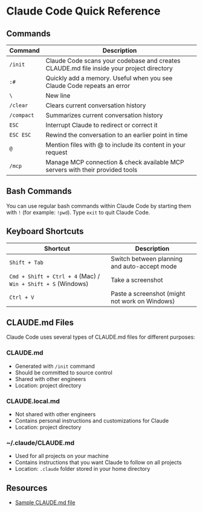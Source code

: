 # Claude Code Quick Reference

## Commands

| Command | Description |
|---------|-------------|
| `/init` | Claude Code scans your codebase and creates CLAUDE.md file inside your project directory |
| `:#` | Quickly add a memory. Useful when you see Claude Code repeats an error |
| `\` | New line |
| `/clear` | Clears current conversation history |
| `/compact` | Summarizes current conversation history |
| `ESC` | Interrupt Claude to redirect or correct it |
| `ESC ESC` | Rewind the conversation to an earlier point in time |
| `@` | Mention files with @ to include its content in your request |
| `/mcp` | Manage MCP connection & check available MCP servers with their provided tools |

## Bash Commands

You can use regular bash commands within Claude Code by starting them with `!` (for example: `!pwd`). Type `exit` to quit Claude Code.

## Keyboard Shortcuts

| Shortcut | Description |
|----------|-------------|
| `Shift + Tab` | Switch between planning and auto-accept mode |
| `Cmd + Shift + Ctrl + 4` (Mac) / `Win + Shift + S` (Windows) | Take a screenshot |
| `Ctrl + V` | Paste a screenshot (might not work on Windows) |

## CLAUDE.md Files

Claude Code uses several types of CLAUDE.md files for different purposes:

### CLAUDE.md
- Generated with `/init` command
- Should be committed to source control
- Shared with other engineers
- Location: project directory

### CLAUDE.local.md
- Not shared with other engineers
- Contains personal instructions and customizations for Claude
- Location: project directory

### ~/.claude/CLAUDE.md
- Used for all projects on your machine
- Contains instructions that you want Claude to follow on all projects
- Location: `.claude` folder stored in your home directory

## Resources

- [Sample CLAUDE.md file](https://github.com/https-deeplearning-ai/ragchatbot-codebase/blob/main/CLAUDE.md)